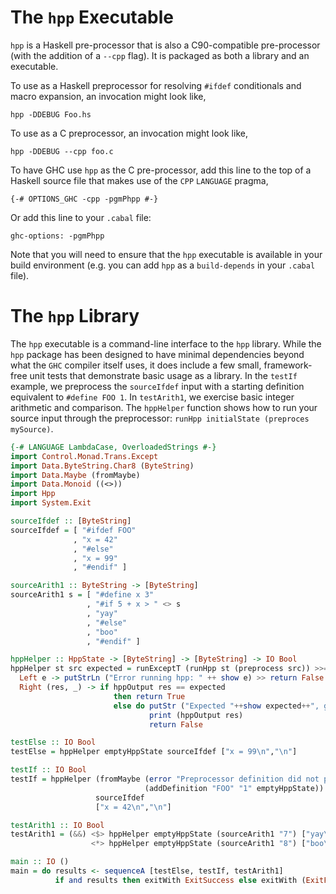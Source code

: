 # The `hpp` Executable
`hpp` is a Haskell pre-processor that is also a C90-compatible
pre-processor (with the addition of a `--cpp` flag). It is
packaged as both a library and an executable.

To use as a Haskell preprocessor for resolving `#ifdef` conditionals
and macro expansion, an invocation might look like,

```
hpp -DDEBUG Foo.hs
```

To use as a C preprocessor, an invocation might look like,

```
hpp -DDEBUG --cpp foo.c
```

To have GHC use `hpp` as the C pre-processor, add this line to the top
of a Haskell source file that makes use of the `CPP` `LANGUAGE`
pragma,

```
{-# OPTIONS_GHC -cpp -pgmPhpp #-}
```

Or add this line to your `.cabal` file:

```
ghc-options: -pgmPhpp
```

Note that you will need to ensure that the `hpp` executable is available in your build environment (e.g. you can add `hpp` as a `build-depends` in your `.cabal` file).

# The `hpp` Library

The `hpp` executable is a command-line interface to the `hpp` library. While the `hpp` package has been designed to have minimal dependencies beyond what the `GHC` compiler itself uses, it does include a few small, framework-free unit tests that demonstrate basic usage as a library. In the `testIf` example, we preprocess the `sourceIfdef` input with a starting definition equivalent to `#define FOO 1`. In `testArith1`, we exercise basic integer arithmetic and comparison. The `hppHelper` function shows how to run your source input through the preprocessor: `runHpp initialState (preproces mySource)`.

```haskell
{-# LANGUAGE LambdaCase, OverloadedStrings #-}
import Control.Monad.Trans.Except
import Data.ByteString.Char8 (ByteString)
import Data.Maybe (fromMaybe)
import Data.Monoid ((<>))
import Hpp
import System.Exit

sourceIfdef :: [ByteString]
sourceIfdef = [ "#ifdef FOO"
              , "x = 42"
              , "#else"
              , "x = 99"
              , "#endif" ]

sourceArith1 :: ByteString -> [ByteString]
sourceArith1 s = [ "#define x 3"
                 , "#if 5 + x > " <> s
                 , "yay"
                 , "#else"
                 , "boo"
                 , "#endif" ]

hppHelper :: HppState -> [ByteString] -> [ByteString] -> IO Bool
hppHelper st src expected = runExceptT (runHpp st (preprocess src)) >>= \case
  Left e -> putStrLn ("Error running hpp: " ++ show e) >> return False
  Right (res, _) -> if hppOutput res == expected
                       then return True
                       else do putStr ("Expected "++show expected++", got")
                               print (hppOutput res)
                               return False

testElse :: IO Bool
testElse = hppHelper emptyHppState sourceIfdef ["x = 99\n","\n"]

testIf :: IO Bool
testIf = hppHelper (fromMaybe (error "Preprocessor definition did not parse")
                              (addDefinition "FOO" "1" emptyHppState))
                   sourceIfdef
                   ["x = 42\n","\n"]

testArith1 :: IO Bool
testArith1 = (&&) <$> hppHelper emptyHppState (sourceArith1 "7") ["yay\n","\n"]
                  <*> hppHelper emptyHppState (sourceArith1 "8") ["boo\n","\n"]

main :: IO ()
main = do results <- sequenceA [testElse, testIf, testArith1]
          if and results then exitWith ExitSuccess else exitWith (ExitFailure 1)
```
